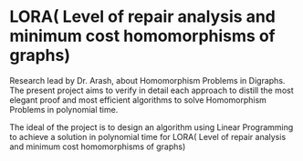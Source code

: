 # LORA( Level of repair analysis and minimum cost homomorphisms of graphs) 

Research lead by Dr. Arash, about Homomorphism Problems in Digraphs. 
The present project aims to verify in detail each approach to distill the most elegant proof and most efficient algorithms to solve Homomorphism Problems in polynomial time.

The ideal of the project is to design an algorithm using Linear Programming to achieve a solution in polynomial time for LORA( Level of repair analysis and minimum cost homomorphisms of graphs)

